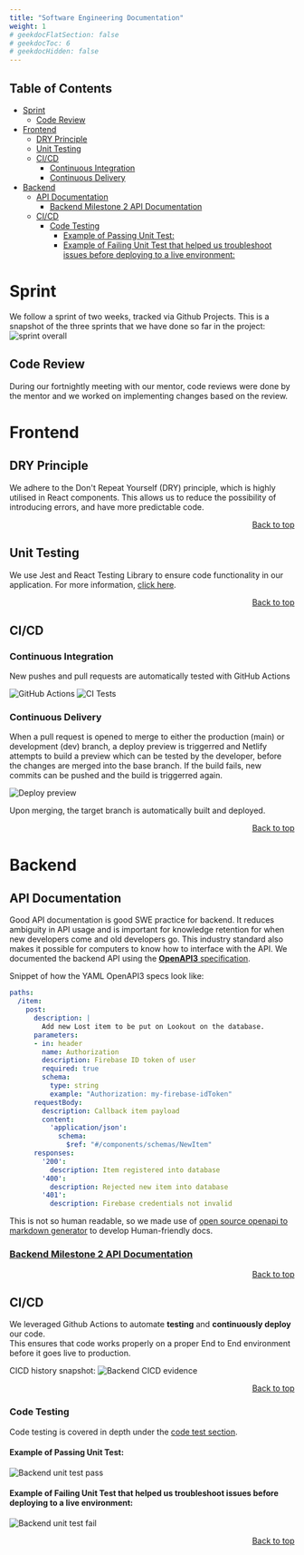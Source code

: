 ```yaml
---
title: "Software Engineering Documentation"
weight: 1
# geekdocFlatSection: false
# geekdocToc: 6
# geekdocHidden: false
---
```


## Table of Contents
- [Sprint](#sprint)
  - [Code Review](#code-review)
- [Frontend](#frontend)
  - [DRY Principle](#dry-principle)
  - [Unit Testing](#unit-testing)
  - [CI/CD](#cicd)
    - [Continuous Integration](#continuous-integration)
    - [Continuous Delivery](#continuous-delivery)
- [Backend](#backend)
  - [API Documentation](#api-documentation)
    - [Backend Milestone 2 API Documentation](#backend-milestone-2-api-documentation)
  - [CI/CD](#cicd-1)
    - [Code Testing](#code-testing)
      - [Example of Passing Unit Test:](#example-of-passing-unit-test)
      - [Example of Failing Unit Test that helped us troubleshoot issues before deploying to a live environment:](#example-of-failing-unit-test-that-helped-us-troubleshoot-issues-before-deploying-to-a-live-environment)

# Sprint
We follow a sprint of two weeks, tracked via Github Projects.
This is a snapshot of the three sprints that we have done so far in the project: 
![sprint overall](sprint.png)


## Code Review
During our fortnightly meeting with our mentor, code reviews were done by the mentor and we worked on implementing changes based on the review. 


# Frontend

## DRY Principle

We adhere to the Don't Repeat Yourself (DRY) principle, which is highly utilised in React components. This allows us to reduce the possibility of introducing errors, and have more predictable code.

<div align="right"><a href="#table-of-contents">Back to top</a></div>

## Unit Testing

We use Jest and React Testing Library to ensure code functionality in our application. For more information, [click here](../uiux/unittesting/#frontend).

<div align="right"><a href="#table-of-contents">Back to top</a></div>

## CI/CD

### Continuous Integration

New pushes and pull requests are automatically tested with GitHub Actions

![GitHub Actions](https://i.imgur.com/mR181LM.png)
![CI Tests](https://i.imgur.com/l70EAkR.png)

### Continuous Delivery

When a pull request is opened to merge to either the production (main) or development (dev) branch, a deploy preview is triggerred and Netlify attempts to build a preview which can be tested by the developer, before the changes are merged into the base branch. If the build fails, new commits can be pushed and the build is triggerred again.

![Deploy preview](https://i.imgur.com/IIN27Bc.png)

Upon merging, the target branch is automatically built and deployed.

<div align="right"><a href="#table-of-contents">Back to top</a></div>


# Backend

## API Documentation
Good API documentation is good SWE practice for backend. It reduces ambiguity in API usage and is important for knowledge retention for when new developers come and old developers go. This industry standard also makes it possible for computers to know how to interface with the API. 
We documented the backend API using the [**OpenAPI3** specification](https://swagger.io/specification/). 

Snippet of how the YAML OpenAPI3 specs look like:
```yaml
paths:
  /item:
    post:
      description: |
        Add new Lost item to be put on Lookout on the database.
      parameters:
      - in: header
        name: Authorization
        description: Firebase ID token of user 
        required: true
        schema:
          type: string
          example: "Authorization: my-firebase-idToken"
      requestBody:
        description: Callback item payload
        content:
          'application/json':
            schema:
              $ref: "#/components/schemas/NewItem"
      responses:
        '200':
          description: Item registered into database
        '400':
          description: Rejected new item into database
        '401':
          description: Firebase credentials not invalid
```
This is not so human readable, so we made use of [open source openapi to markdown generator](https://github.com/openapi-contrib/openapi3-generator) to develop Human-friendly docs.

### [Backend Milestone 2 API Documentation](./apisample/)  

<div align="right"><a href="#table-of-contents">Back to top</a></div>

## CI/CD
We leveraged Github Actions to automate **testing** and **continuously deploy** our code.  
This ensures that code works properly on a proper End to End environment before it goes live to production.

CICD history snapshot:
![Backend CICD evidence](backendCICD.png)

<div align="right"><a href="#table-of-contents">Back to top</a></div>

### Code Testing
Code testing is covered in depth under the [code test section](../uiux/unittesting/).
#### Example of Passing Unit Test:  
![Backend unit test pass](unit_test_eg.png)
#### Example of Failing Unit Test that helped us troubleshoot issues before deploying to a live environment:  
![Backend unit test fail](unit_test_eg2.png)

<div align="right"><a href="#table-of-contents">Back to top</a></div>
